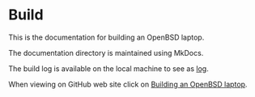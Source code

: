 
# Build

This is the documentation for building an OpenBSD laptop.

The documentation directory is maintained using MkDocs.

The build log is available on the local machine to see as
[log](http://127.0.0.1:8000/openbsd-laptop-build/).

When viewing on GitHub web site click on
[Building an OpenBSD laptop](https://github.com/fconagy/openbsd-laptop/blob/main/docs/openbsd-laptop-build.md).

